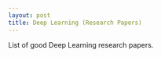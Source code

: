 ```yaml
---
layout: post
title: Deep Learning (Research Papers)
---
```


List of good Deep Learning research papers.



